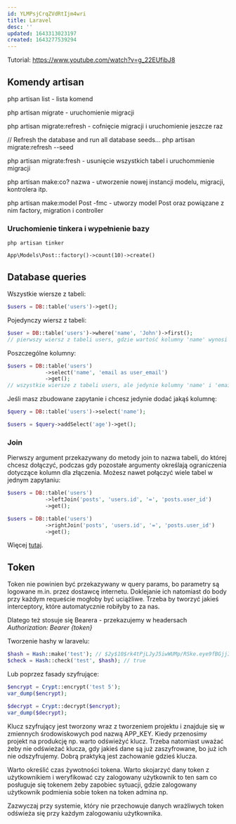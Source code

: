 ```yaml
---
id: YLMPsjCrqZVdRtIjm4wri
title: Laravel
desc: ''
updated: 1643313023197
created: 1643277539294
---
```

Tutorial: https://www.youtube.com/watch?v=g_22EUfibJ8

## Komendy artisan

php artisan list - lista komend

php artisan migrate - uruchomienie migracji

php artisan migrate:refresh - cofnięcie migracji i uruchomienie jeszcze raz

// Refresh the database and run all database seeds...
php artisan migrate:refresh --seed

php artisan migrate:fresh - usunięcie wszystkich tabel i uruchommienie migracji

php artisan make:co? nazwa - utworzenie nowej instancji modelu, migracji, kontrolera itp.

php artisan make:model Post -fmc - utworzy model Post oraz powiązane z nim factory, migration i controller

### Uruchomienie tinkera i wypełnienie bazy
```
php artisan tinker
```

```
App\Models\Post::factory()->count(10)->create()
```
## Database queries

Wszystkie wiersze z tabeli:
```php
$users = DB::table('users')->get();
```


Pojedynczy wiersz z tabeli:
```php
$user = DB::table('users')->where('name', 'John')->first();
// pierwszy wiersz z tabeli users, gdzie wartość kolumny 'name' wynosi 'John'
```

Poszczególne kolumny:
```php
$users = DB::table('users')
            ->select('name', 'email as user_email')
            ->get();
// wszystkie wiersze z tabeli users, ale jedynie kolumny 'name' i 'email'
```

Jeśli masz zbudowane zapytanie i chcesz jedynie dodać jakąś kolumnę:
```php
$query = DB::table('users')->select('name');

$users = $query->addSelect('age')->get();
```

### Join

Pierwszy argument przekazywany do metody join to nazwa tabeli, do której chcesz dołączyć, podczas gdy pozostałe argumenty określają ograniczenia dotyczące kolumn dla złączenia. Możesz nawet połączyć wiele tabel w jednym zapytaniu:
```php
$users = DB::table('users')
            ->leftJoin('posts', 'users.id', '=', 'posts.user_id')
            ->get();

$users = DB::table('users')
            ->rightJoin('posts', 'users.id', '=', 'posts.user_id')
            ->get();
```

Więcej [tutaj](https://laravel.com/docs/8.x/queries).

## Token

Token nie powinien być przekazywany w query params, bo parametry są logowane m.in. przez dostawcę internetu. Doklejanie ich natomiast do body przy każdym requeście mogłoby być uciążliwe. Trzeba by tworzyć jakieś interceptory, które automatycznie robiłyby to za nas.

Dlatego też stosuje się Bearera - przekazujemy w headersach
_Authorization: Bearer {token}_

Tworzenie hashy w laravelu:
```php
$hash = Hash::make('test'); // $2y$10$rk4tPjLJyJ5iwWUMp/RSke.eye9fBGjjIjOjvVPxXu2gfo2AxxFpG
$check = Hash::check('test', $hash); // true
```

Lub poprzez fasady szyfrujące:
```php
$encrypt = Crypt::encrypt('test 5');
var_dump($encrypt);

$decrypt = Crypt::decrypt($encrypt);
var_dump($decrypt);
```

Klucz szyfrujący jest tworzony wraz z tworzeniem projektu i znajduje się w zmiennych środowiskowych pod nazwą APP_KEY.
Kiedy przenosimy projekt na produkcję np. warto odświeżyć klucz. Trzeba natomiast uważać żeby nie odświeżać klucza, gdy jakieś dane są już zaszyfrowane, bo już ich nie odszyfrujemy. Dobrą praktyką jest zachowanie gdzieś klucza.

Warto określić czas żywotności tokena.
Warto skojarzyć dany token z użytkownikiem i weryfikować czy zalogowany użytkownik to ten sam co posługuje się tokenem żeby zapobiec sytuacji, gdzie zalogowany użytkownik podmienia sobie token na token admina np.

Zazwyczaj przy systemie, który nie przechowuje danych wrażliwych token odświeża się przy każdym zalogowaniu użytkownika.